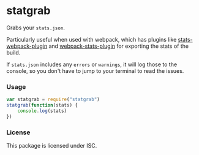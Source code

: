 # statgrab #

Grabs your `stats.json`.

Particularly useful when used with webpack, which has plugins like [stats-webpack-plugin](https://www.npmjs.com/package/stats-webpack-plugin) and [webpack-stats-plugin](https://www.npmjs.com/package/webpack-stats-plugin) for exporting the stats of the build.

If `stats.json` includes any `errors` or `warnings`, it will log those to the console, so you don't have to jump to your terminal to read the issues.

### Usage ###

```js
var statgrab = require("statgrab")
statgrab(function(stats) {
    console.log(stats)
})
```

### License ###

This package is licensed under ISC.
